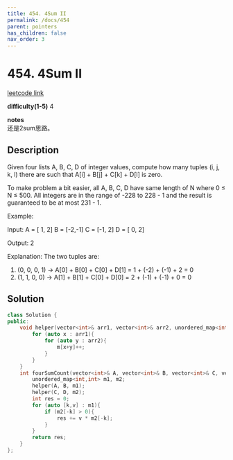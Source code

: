 ```yaml
---
title: 454. 4Sum II
permalink: /docs/454
parent: pointers
has_children: false
nav_order: 3
---
```

# 454. 4Sum II
[leetcode link](https://leetcode.com/problems/4sum-ii/)

**difficulty(1-5)** 
4

**notes**   
还是2sum思路。

## Description
Given four lists A, B, C, D of integer values, compute how many tuples (i, j, k, l) there are such that A[i] + B[j] + C[k] + D[l] is zero.

To make problem a bit easier, all A, B, C, D have same length of N where 0 ≤ N ≤ 500. All integers are in the range of -228 to 228 - 1 and the result is guaranteed to be at most 231 - 1.

Example:

Input:
A = [ 1, 2]
B = [-2,-1]
C = [-1, 2]
D = [ 0, 2]

Output:
2

Explanation:
The two tuples are:
1. (0, 0, 0, 1) -> A[0] + B[0] + C[0] + D[1] = 1 + (-2) + (-1) + 2 = 0
2. (1, 1, 0, 0) -> A[1] + B[1] + C[0] + D[0] = 2 + (-1) + (-1) + 0 = 0

## Solution
```c++
class Solution {
public:
    void helper(vector<int>& arr1, vector<int>& arr2, unordered_map<int,int>& m){
        for (auto x : arr1){
            for (auto y : arr2){
                m[x+y]++;
            }
        }
    }
    int fourSumCount(vector<int>& A, vector<int>& B, vector<int>& C, vector<int>& D) {
        unordered_map<int,int> m1, m2;
        helper(A, B, m1);
        helper(C, D, m2);
        int res = 0;
        for (auto [k,v] : m1){
            if (m2[-k] > 0){
                res += v * m2[-k];
            }
        }
        return res;        
    }
};
```

<!-- 
Default label
{: .label }

Blue label
{: .label .label-blue }

Stable
{: .label .label-green }

New release
{: .label .label-purple }

Coming soon
{: .label .label-yellow }

Deprecated
{: .label .label-red } -->
